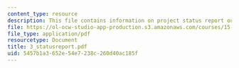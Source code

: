 ```yaml
---
content_type: resource
description: This file contains information on project status report outline.
file: https://ol-ocw-studio-app-production.s3.amazonaws.com/courses/15-568a-practical-information-technology-management-spring-2005/5457b1a3652e54e7238c260d40ac185f_3_statusreport.pdf
file_type: application/pdf
resourcetype: Document
title: 3_statusreport.pdf
uid: 5457b1a3-652e-54e7-238c-260d40ac185f
---
```

